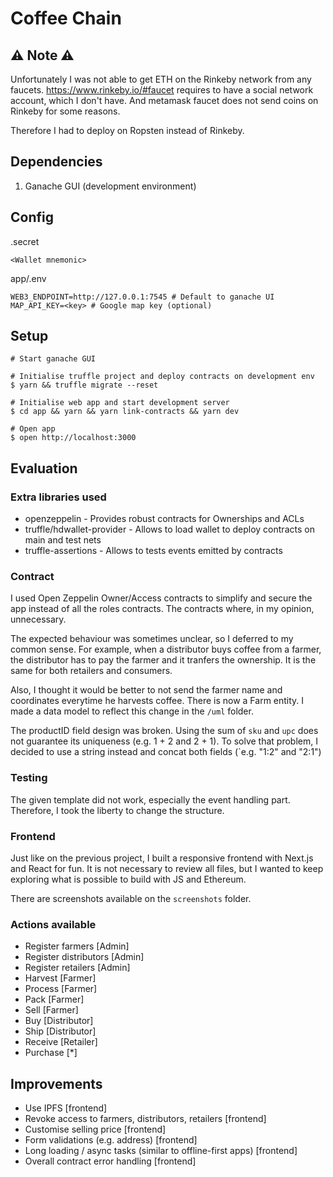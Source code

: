 # Coffee Chain

## ⚠️ Note ⚠️
Unfortunately I was not able to get ETH on the Rinkeby network from any faucets. https://www.rinkeby.io/#faucet requires to have a social network account, which I don't have. And metamask faucet does not send coins on Rinkeby for some reasons.

Therefore I had to deploy on Ropsten instead of Rinkeby.

## Dependencies

1. Ganache GUI (development environment)

## Config

.secret

```
<Wallet mnemonic>
```

app/.env

```
WEB3_ENDPOINT=http://127.0.0.1:7545 # Default to ganache UI
MAP_API_KEY=<key> # Google map key (optional)
```

## Setup

```shell
# Start ganache GUI

# Initialise truffle project and deploy contracts on development env
$ yarn && truffle migrate --reset

# Initialise web app and start development server
$ cd app && yarn && yarn link-contracts && yarn dev

# Open app
$ open http://localhost:3000
```

## Evaluation

### Extra libraries used

  * openzeppelin - Provides robust contracts for Ownerships and ACLs
  * truffle/hdwallet-provider - Allows to load wallet to deploy contracts on main and test nets
  * truffle-assertions - Allows to tests events emitted by contracts

### Contract

I used Open Zeppelin Owner/Access contracts to simplify and secure the app instead of all the roles contracts. The contracts where, in my opinion, unnecessary.

The expected behaviour was sometimes unclear, so I deferred to my common sense. For example, when a distributor buys coffee from a farmer, the distributor has to pay the farmer and it tranfers the ownership. It is the same for both retailers and consumers.

Also, I thought it would be better to not send the farmer name and coordinates everytime he harvests coffee. There is now a Farm entity. I made a data model to reflect this change in the `/uml` folder.

The productID field design was broken. Using the sum of `sku` and `upc` does not guarantee its uniqueness (e.g. 1 + 2 and 2 + 1). To solve that problem, I decided to use a string instead and concat both fields (`e.g. "1:2" and "2:1")

### Testing

The given template did not work, especially the event handling part. Therefore, I took the liberty to change the structure.

### Frontend

Just like on the previous project, I built a responsive frontend with Next.js and React for fun. It is not necessary to review all files, but I wanted to keep exploring what is possible to build with JS and Ethereum.

There are screenshots available on the `screenshots` folder.

### Actions available

  * Register farmers [Admin]
  * Register distributors [Admin]
  * Register retailers [Admin]
  * Harvest [Farmer]
  * Process [Farmer]
  * Pack [Farmer]
  * Sell [Farmer]
  * Buy [Distributor]
  * Ship [Distributor]
  * Receive [Retailer]
  * Purchase [*]

## Improvements

  * Use IPFS [frontend]
  * Revoke access to farmers, distributors, retailers [frontend]
  * Customise selling price [frontend]
  * Form validations (e.g. address) [frontend]
  * Long loading / async tasks (similar to offline-first apps) [frontend]
  * Overall contract error handling [frontend]